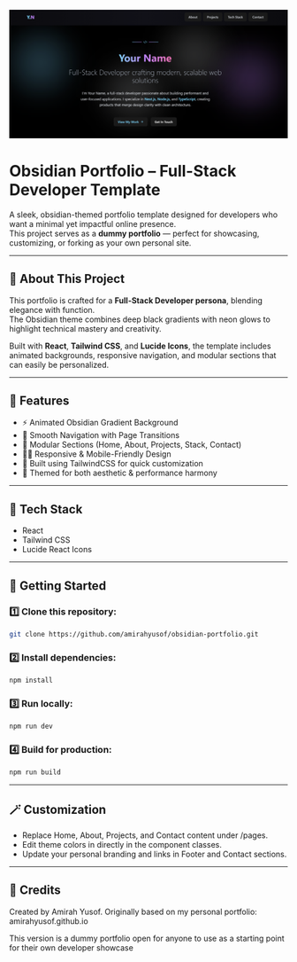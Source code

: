 ![Obsidian Portfolio Preview](./preview.png)

# Obsidian Portfolio – Full-Stack Developer Template

A sleek, obsidian-themed portfolio template designed for developers who want a minimal yet impactful online presence.  
This project serves as a **dummy portfolio** — perfect for showcasing, customizing, or forking as your own personal site.

---

## 🧠 About This Project

This portfolio is crafted for a **Full-Stack Developer persona**, blending elegance with function.  
The Obsidian theme combines deep black gradients with neon glows to highlight technical mastery and creativity.

Built with **React**, **Tailwind CSS**, and **Lucide Icons**, the template includes animated backgrounds, responsive navigation, and modular sections that can easily be personalized.

---

## 🌌 Features

- ⚡ Animated Obsidian Gradient Background  
- 🧭 Smooth Navigation with Page Transitions  
- 💼 Modular Sections (Home, About, Projects, Stack, Contact)  
- 🧑‍💻 Responsive & Mobile-Friendly Design  
- 🎨 Built using TailwindCSS for quick customization  
- 🔮 Themed for both aesthetic & performance harmony  

---

## 🧩 Tech Stack

- React  
- Tailwind CSS  
- Lucide React Icons  

---

## 🚀 Getting Started

### 1️⃣ Clone this repository:
```bash
git clone https://github.com/amirahyusof/obsidian-portfolio.git
```

### 2️⃣ Install dependencies:
```bash
npm install
```

### 3️⃣ Run locally:
```bash
npm run dev
```

### 4️⃣ Build for production:
```bash
npm run build
```
---

## 🪄 Customization

- Replace Home, About, Projects, and Contact content under /pages.
- Edit theme colors in directly in the component classes.
- Update your personal branding and links in Footer and Contact sections.

---
## 🖤 Credits

Created by Amirah Yusof.
Originally based on my personal portfolio: amirahyusof.github.io

This version is a dummy portfolio open for anyone to use as a starting point for their own developer showcase



